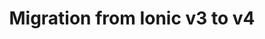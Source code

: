---
title: Migration from Ionic v3 to v4
description: Migration tips for Ionic 3 developers with existing apps
weight: 3
lastmod: 2021-11-11T10:23:30-09:00
draft: false
vimeo: 348428834
emoji: 📜
---